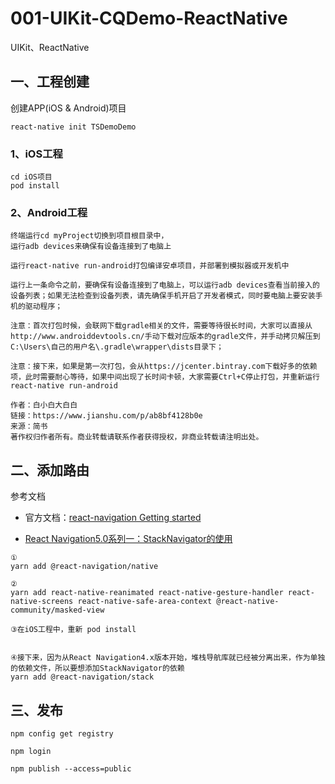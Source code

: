 # 001-UIKit-CQDemo-ReactNative
UIKit、ReactNative



## 一、工程创建

创建APP(iOS & Android)项目

```
react-native init TSDemoDemo
```

### 1、iOS工程

```
cd iOS项目
pod install
```

### 2、Android工程

```
终端运行cd myProject切换到项目根目录中，
运行adb devices来确保有设备连接到了电脑上

运行react-native run-android打包编译安卓项目，并部署到模拟器或开发机中

运行上一条命令之前，要确保有设备连接到了电脑上，可以运行adb devices查看当前接入的设备列表；如果无法检查到设备列表，请先确保手机开启了开发者模式，同时要电脑上要安装手机的驱动程序；

注意：首次打包时候，会联网下载gradle相关的文件，需要等待很长时间，大家可以直接从http://www.androiddevtools.cn/手动下载对应版本的gradle文件，并手动拷贝解压到C:\Users\自己的用户名\.gradle\wrapper\dists目录下；

注意：接下来，如果是第一次打包，会从https://jcenter.bintray.com下载好多的依赖项，此时需要耐心等待，如果中间出现了长时间卡顿，大家需要Ctrl+C停止打包，并重新运行react-native run-android

作者：白小白大白白
链接：https://www.jianshu.com/p/ab8bf4128b0e
来源：简书
著作权归作者所有。商业转载请联系作者获得授权，非商业转载请注明出处。
```



## 二、添加路由

参考文档

* 官方文档：[react-navigation Getting started](https://reactnavigation.org/docs/getting-started)

* [React Navigation5.0系列一：StackNavigator的使用](https://segmentfault.com/a/1190000021753725)

```
①
yarn add @react-navigation/native

②
yarn add react-native-reanimated react-native-gesture-handler react-native-screens react-native-safe-area-context @react-native-community/masked-view

③在iOS工程中，重新 pod install


④接下来，因为从React Navigation4.x版本开始，堆栈导航库就已经被分离出来，作为单独的依赖文件，所以要想添加StackNavigator的依赖
yarn add @react-navigation/stack
```



## 三、发布

```
npm config get registry

npm login

npm publish --access=public
```

